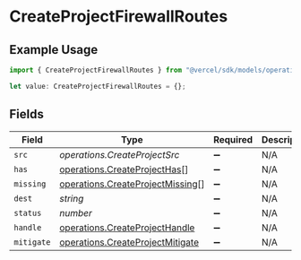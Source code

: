 # CreateProjectFirewallRoutes

## Example Usage

```typescript
import { CreateProjectFirewallRoutes } from "@vercel/sdk/models/operations";

let value: CreateProjectFirewallRoutes = {};
```

## Fields

| Field                                                                                | Type                                                                                 | Required                                                                             | Description                                                                          |
| ------------------------------------------------------------------------------------ | ------------------------------------------------------------------------------------ | ------------------------------------------------------------------------------------ | ------------------------------------------------------------------------------------ |
| `src`                                                                                | *operations.CreateProjectSrc*                                                        | :heavy_minus_sign:                                                                   | N/A                                                                                  |
| `has`                                                                                | [operations.CreateProjectHas](../../models/operations/createprojecthas.md)[]         | :heavy_minus_sign:                                                                   | N/A                                                                                  |
| `missing`                                                                            | [operations.CreateProjectMissing](../../models/operations/createprojectmissing.md)[] | :heavy_minus_sign:                                                                   | N/A                                                                                  |
| `dest`                                                                               | *string*                                                                             | :heavy_minus_sign:                                                                   | N/A                                                                                  |
| `status`                                                                             | *number*                                                                             | :heavy_minus_sign:                                                                   | N/A                                                                                  |
| `handle`                                                                             | [operations.CreateProjectHandle](../../models/operations/createprojecthandle.md)     | :heavy_minus_sign:                                                                   | N/A                                                                                  |
| `mitigate`                                                                           | [operations.CreateProjectMitigate](../../models/operations/createprojectmitigate.md) | :heavy_minus_sign:                                                                   | N/A                                                                                  |